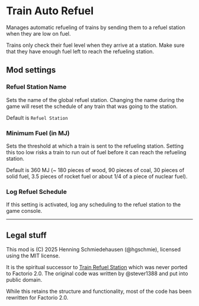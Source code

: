 # Train Auto Refuel

Manages automatic refueling of trains by sending them to a refuel
station when they are low on fuel.

Trains only check their fuel level when they arrive at a station. Make
sure that they have enough fuel left to reach the refueling station.

## Mod settings

### Refuel Station Name

Sets the name of the global refuel station. Changing the name during the game will reset the schedule of any train that was going to the station.

Default is `Refuel Station`


### Minimum Fuel (in MJ)

Sets the threshold at which a train is sent to the refueling station. Setting this too low risks a train to run out of fuel before it can reach
the refueling station.

Default is 360 MJ (~ 180 pieces of wood, 90 pieces of coal, 30 pieces of solid fuel, 3.5 pieces of rocket fuel or about 1/4 of a piece of nuclear fuel).


### Log Refuel Schedule

If this setting is activated, log any scheduling to the refuel station to the game console.


----

## Legal stuff

This mod is (C) 2025 Henning Schmiedehausen (@hgschmie), licensed using the MIT license.

It is the spiritual successor to [Train Refuel
Station](https://mods.factorio.com/mod/TrainRefuelStation) which was
never ported to Factorio 2.0. The original code was written by
@stever1388 and put into public domain.

While this retains the structure and functionality, most of the code has been rewritten for Factorio 2.0.
